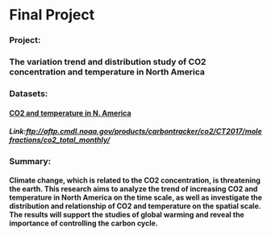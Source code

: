 # Final Project   

### Project: 
### The variation trend and distribution study of CO2 concentration and temperature in North America 

### Datasets: 
#### [CO2 and temperature in N. America](ftp://aftp.cmdl.noaa.gov/products/carbontracker/co2/CT2017/molefractions/co2_total_monthly/)
##### Link:ftp://aftp.cmdl.noaa.gov/products/carbontracker/co2/CT2017/molefractions/co2_total_monthly/


### Summary: 
#### Climate change, which is related to the CO2 concentration, is threatening the earth. This research aims to analyze the trend of increasing CO2 and temperature in North America on the time scale, as well as investigate the distribution and relationship of CO2 and temperature on the spatial scale. The results will support the studies of global warming and reveal the importance of controlling the carbon cycle.

